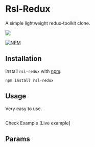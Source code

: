 # Rsl-Redux

A simple lightweight redux-toolkit clone.


![](https://github.com/rasel-mahmud-dev/rsl-redux/blob/main/public/file.png?raw=true)


[![NPM](https://nodei.co/npm/rsl-redux.png?downloads=true)](https://nodei.co/npm/rsl-redux/)

## Installation

Install `rsl-redux` with [npm](https://www.npmjs.com/):

```
npm install rsl-redux
```

## Usage

Very easy to use.

```jsx

```

Check Example [Live example]

## Params
